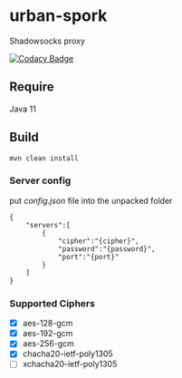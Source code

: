 # urban-spork

Shadowsocks proxy

[![Codacy Badge](https://api.codacy.com/project/badge/Grade/3286f43f4c854b4da8c1058637343273)](https://www.codacy.com/manual/Zmax0/urban-spork?utm_source=github.com&amp;utm_medium=referral&amp;utm_content=Zmax0/urban-spork&amp;utm_campaign=Badge_Grade)

## Require

Java 11

## Build

    mvn clean install

### Server config
put *config.json* file into the unpacked folder
  
    {
        "servers":[
            {
                "cipher":"{cipher}",
                "password":"{password}",
                "port":"{port}"
            }
        ]
    }

### Supported Ciphers

-  [x] aes-128-gcm
-  [x] aes-192-gcm
-  [x] aes-256-gcm
-  [x] chacha20-ietf-poly1305
-  [ ] xchacha20-ietf-poly1305
